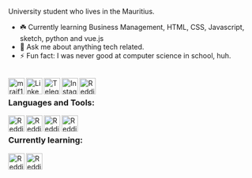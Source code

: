 University student who lives in the Mauritius.

- ☘️ Currently learning Business Management, HTML, CSS, Javascript, sketch, python and vue.js
- 💬 Ask me about anything tech related.
- ⚡ Fun fact: I was never good at computer science in school, huh.
<!-- - 😀 I like to watch documentaries, anime, learning new things, reading and going on hicking trips in my free time. -->
<br />
<a href="https://twitter.com/itsyyooboi">
  <img align="left" alt="mraif13| Twitter" width="33px" src="https://img.icons8.com/cute-clipart/64/000000/twitter.png" />
</a>
<a href="https://www.linkedin.com/in/raif-coonjah-51800b196/">
  <img align="left" alt="Linkedin" width="33px" src="https://img.icons8.com/cute-clipart/64/000000/linkedin.png" />
</a>
<a href="https://t.me/mraif13">
  <img align="left" alt="Telegram" width="33px" src="https://img.icons8.com/cute-clipart/64/000000/telegram-app.png" />
</a>
<a href="https://www.instagram.com/mraif13/">
  <img align="left" alt="Instagram" width="33px" src="https://img.icons8.com/cute-clipart/64/000000/instagram-new.png"" />
</a>
<a href="https://www.reddit.com/user/hiamnoone">
  <img align="left" alt=" Reddit" width="33px" src="https://img.icons8.com/cute-clipart/64/000000/reddit.png" />
</a>
                                                                                                             
<br />

### Languages and Tools:

<img title="Visual Studio code" align="left" alt=" Reddit" width="33px" src="https://img.icons8.com/fluent/96/000000/visual-studio-code-2019.png" />
<img title="HTML"  align="left" alt=" Reddit" width="33px" src="https://img.icons8.com/color/48/000000/html-5.png" />
<img title="CSS"  align="left" alt=" Reddit" width="33px" src="https://img.icons8.com/color/96/000000/css3.png" />
<img title="Figma"  align="left" alt=" Reddit" width="33px" src="https://static.figma.com/app/icon/1/favicon.svg" />

<br />

### Currently learning: 
<img title="VueJs"  align="left" alt=" Reddit" width="33px" src="https://img.icons8.com/color/96/000000/vue-js.png" />
<img title="ElectronJS" align="left" alt=" Reddit" width="33px" src="https://github.githubassets.com/images/icons/emoji/electron.png" />
<br />
<br />
